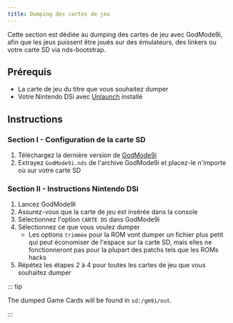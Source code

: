 ```yaml
---
title: Dumping des cartes de jeu
---
```


Cette section est dédiée au dumping des cartes de jeu avec GodMode9i, afin que les jeux puissent être joués sur des émulateurs, des linkers ou votre carte SD via nds-bootstrap.

## Prérequis
- La carte de jeu du titre que vous souhaitez dumper
- Votre Nintendo DSi avec [Unlaunch](installing-unlaunch.html) installé

## Instructions
### Section I - Configuration de la carte SD

1. Téléchargez la dernière version de [GodMode9i](https://github.com/DS-Homebrew/GodMode9i/releases)
1. Extrayez `GodMode9i.nds` de l'archive GodMode9i et placez-le n'importe où sur votre carte SD

### Section II - Instructions Nintendo DSi
1. Lancez GodMode9i
1. Assurez-vous que la carte de jeu est insérée dans la console
1. Sélectionnez l'option `CARTE DS` dans GodMode9i
1. Sélectionnez ce que vous voulez dumper
   - Les options `trimmée` pour la ROM vont dumper un fichier plus petit qui peut économiser de l'espace sur la carte SD, mais elles ne fonctionneront pas pour la plupart des patchs tels que les ROMs hacks
1. Répétez les étapes 2 à 4 pour toutes les cartes de jeu que vous souhaitez dumper

::: tip

The dumped Game Cards will be found in `sd:/gm9i/out`.

:::
